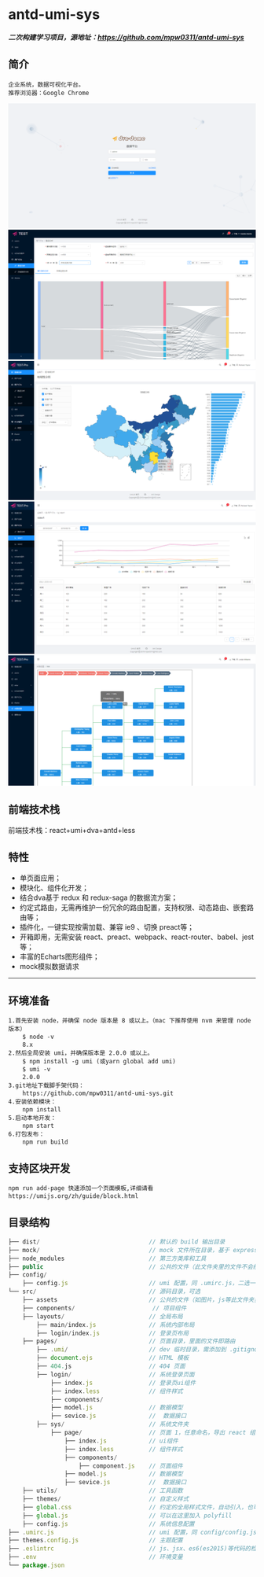 # antd-umi-sys

***二次构建学习项目，源地址：https://github.com/mpw0311/antd-umi-sys***


## 简介
    企业系统，数据可视化平台。
    推荐浏览器：Google Chrome
    
![antd-umi-sys](src/assets/demo_login.png)
![antd-umi-sys](src/assets/demo.png)
![antd-umi-sys](src/assets/regionalAnalysis.png)
![antd-umi-sys](src/assets/vew1.png)
![antd-umi-sys](src/assets/d3tree.png)

## 前端技术栈 
   前端技术栈：react+umi+dva+antd+less
## 特性
+ 单页面应用；
+ 模块化、组件化开发；
+ 结合dva基于 redux 和 redux-saga 的数据流方案；
+ 约定式路由，无需再维护一份冗余的路由配置，支持权限、动态路由、嵌套路由等；
+ 插件化，一键实现按需加载、兼容 ie9 、切换 preact等；
+ 开箱即用，无需安装 react、preact、webpack、react-router、babel、jest 等；
+ 丰富的Echarts图形组件；
+ mock模拟数据请求
---
## 环境准备
    1.首先安装 node，并确保 node 版本是 8 或以上。（mac 下推荐使用 nvm 来管理 node 版本）
        $ node -v
        8.x
    2.然后全局安装 umi，并确保版本是 2.0.0 或以上。
        $ npm install -g umi (或yarn global add umi)
        $ umi -v
        2.0.0
    3.git地址下载脚手架代码：
        https://github.com/mpw0311/antd-umi-sys.git
    4.安装依赖模块：
        npm install
    5.启动本地开发：
        npm start
    6.打包发布：
        npm run build
## 支持区块开发
    npm run add-page 快速添加一个页面模板,详细请看https://umijs.org/zh/guide/block.html
## 目录结构

```js
├── dist/                               // 默认的 build 输出目录
├── mock/                               // mock 文件所在目录，基于 express
├── node_modules                        // 第三方类库和工具
├── public                              // 公共的文件（此文件夹里的文件不会经过打包工具处理，会原样拷贝过去）
├── config/ 
    ├── config.js                       // umi 配置，同 .umirc.js，二选一
└── src/                                // 源码目录，可选
    ├── assets                          // 公共的文件（如图片，js等此文件夹里的文件会经过webpack打包处理）
    ├── components/                      // 项目组件
    ├── layouts/                        // 全局布局
        ├── main/index.js               // 系统内部布局
        ├── login/index.js              // 登录页布局
    ├── pages/                          // 页面目录，里面的文件即路由
        ├── .umi/                       // dev 临时目录，需添加到 .gitignore
        ├── document.ejs                // HTML 模板
        ├── 404.js                      // 404 页面
        ├── login/                      // 系统登录页面
            ├── index.js                // 登录页ui组件
            ├── index.less              // 组件样式
            ├── components/             
            ├── model.js                // 数据模型
            ├── sevice.js               //  数据接口
        ├── sys/                        // 系统文件夹
            ├── page/                   // 页面 1，任意命名，导出 react 组件
                ├── index.js            // ui组件
                ├── index.less          // 组件样式
                ├── components/         
                    ├── component.js    // 页面组件
                ├── model.js            // 数据模型
                ├── sevice.js           //  数据接口
    ├── utils/                          // 工具函数
    ├── themes/                         // 自定义样式
    ├── global.css                      // 约定的全局样式文件，自动引入，也可以用 global.less
    ├── global.js                       // 可以在这里加入 polyfill
    ├── config.js                       // 系统信息配置
├── .umirc.js                           // umi 配置，同 config/config.js，二选一
├── themes.config.js                    // 主题配置
├── .eslintrc                           // js、jsx、es6(es2015)等代码的检测
├── .env                                // 环境变量
└── package.json
```
